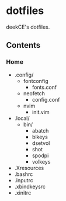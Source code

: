# dotfiles
deekCE's dotfiles.

## Contents
### Home
* .config/
    * fontconfig
        * fonts.conf
    * neofetch
        * config.conf
    * nvim
        * init.vim
* .local/
    * bin/
        * abatch
        * blkeys
        * dsetvol
        * shot
        * spodpi
        * volkeys
* .Xresources
* .bashrc
* .inputrc
* .xbindkeysrc
* .xinitrc
